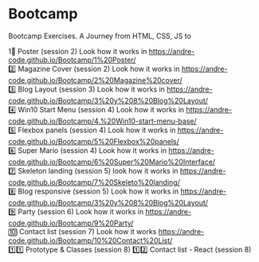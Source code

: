 # Bootcamp
Bootcamp Exercises. A  Journey from HTML, CSS, JS to 

1⃣ Poster (session 2) Look how it works in https://andre-code.github.io/Bootcamp/1%20Poster/ <br>
2️⃣ Magazine Cover (session 2) Look how it works in https://andre-code.github.io/Bootcamp/2%20Magazine%20cover/ <br>
3️⃣ Blog Layout (session 3) Look how it works in https://andre-code.github.io/Bootcamp/3%20y%208%20Blog%20Layout/ <br>
4️⃣ Win10 Start Menu (session 4) Look how it works in https://andre-code.github.io/Bootcamp/4.%20Win10-start-menu-base/ <br>
5️⃣ Flexbox panels (session 4) Look how it works in https://andre-code.github.io/Bootcamp/5%20Flexbox%20panels/ <br>
6️⃣ Super Mario (session 4) Look how it works in https://andre-code.github.io/Bootcamp/6%20Super%20Mario%20Interface/ <br>
7️⃣ Skeleton landing (session 5) look how it works in https://andre-code.github.io/Bootcamp/7%20Skeleto%20landing/ <br>
8️⃣ Blog responsive (session 5) Look how it works in https://andre-code.github.io/Bootcamp/3%20y%208%20Blog%20Layout/ <br>
9️⃣ Party (session 6) Look how it works in https://andre-code.github.io/Bootcamp/9%20Party/ <br>
🔟 Contact list (session 7) Look how it works https://andre-code.github.io/Bootcamp/10%20Contact%20List/ <br>
1️⃣1️⃣ Prototype & Classes (session 8)
1️⃣2️⃣ Contact list - React (session 8)
